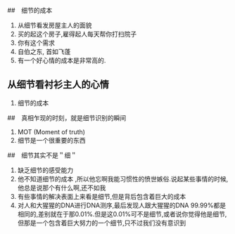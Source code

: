 
##　细节的成本
1. 从细节看发房屋主人的面貌
2. 买的起这个房子,雇得起人每天帮你打扫院子
3. 你有这个需求
4. 自伯之东, 首如飞蓬
5. 有一个好心情的成本是非常高的.


## 从细节看衬衫主人的心情
1. 细节的成本

##　真相乍现的时刻，就是细节识别的瞬间
1. MOT (Moment of truth)
2. 细节是一个很重要的东西

##　细节其实不是＂细＂
1. 缺乏细节的感受能力
2. 他不知道细节的成本 ,所以他忘啊我能习惯性的愤世嫉俗.说起某些事情的时候,他总是说那个有什么啊,还不如我
3. 有些事情的解决表面上来看是细节,但是背后包含着巨大的成本
4. 对人和大猩猩的DNA进行DNA测序,最后发现人跟大猩猩的DNA 99.99%都是相同的,差别就在于那0.01%.但是这0.01%可不是细节,或者说你觉得他是细节,但那是一个包含着巨大努力的一个细节,只不过我们没有意识到